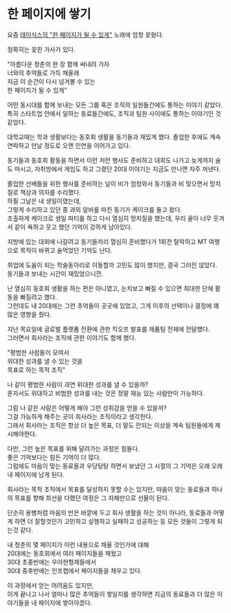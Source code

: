 # 한 페이지에 쌓기

요즘 [데이식스의 "한 페이지가 될 수 있게"](https://www.youtube.com/watch?v=wQ-ycwRrM8U) 노래에 엄청 꽂혔다.
  
정확히는 꽂힌 가사가 있다.  
  
"아름다운 청춘의 한 장 함께 써내려 가자  
너와의 추억들로 가득 채울래  
지금 이 순간이 다시 넘겨볼 수 있는  
한 페이지가 될 수 있게"  
  
어떤 동시대를 함께 보내는 모든 그룹 혹은 조직의 일원들간에도 통하는 이야기 같았다.  
특히 스타트업 안에서 일하는 동료들간에도, 조직과 팀원 사이에도 통하는 이야기인 것 같았다.  
  
대학교때는 학과 생활보다는 동호회 생활을 동기들과 재밌게 했다.
졸업한 후에도 계속 연락하고 만날 정도로 오랜 인연을 이어가고 있다.  
  
동기들과 동호회 활동을 하면서 이런 저런 행사도 준비하고 대회도 나가고 늦게까지 술도 마시고, 자취방에서 게임도 하고 그랬던 20대 이야기는 지금도 만나면 자주 꺼낸다.  
  
졸업한 선배들을 위한 행사를 준비하는 날이 비가 엄청와서 동기들과 비 맞으면서 망치질로 책상과 의자를 수리했다.  
하필 그날은 내 생일이였는데,  
그렇게 수리하고 있던 중 과외 알바를 마친 동기가 케이크를 들고 왔다.  
조촐하게 케이크로 생일 파티를 하고 다시 열심히 망치질을 했는데, 우리 꼴이 너무 웃겨서 같이 욕하고 웃고 했던 기억이 강하게 남아있다.  
  
지방에 있는 대회에 나갈려고 동기들끼리 열심히 준비했다가 1회전 탈락하고 MT 여행으로 목적이 바뀌고 술먹었던 기억도 난다.  
  
취업에 도움이 되는 학술동아리로 이동할까 고민도 많이 했지만, 결국 그러진 않았다.  
동기들과 보내는 시간이 재밌었으니깐.  
  
난 열심히 동호회 생활을 하는 편은 아니였고,
눈치보고 빠질 수 있으면 최대한 단체 활동을 빠질려고 했다.  
그런데도 내 20대에는 그런 추억들이 곳곳에 있었고,
그게 이후의 선택이나 결정에 꽤 많은 영향을 줬다.  
  
지난 목요일에 글로벌 플랫폼 전환에 관한 킥오프 발표를 제품팀 전체에 전달했다.  
그러면서 회사라는 조직에 관한 이야기도 함께 했다.  
  
"평범한 사람들이 모여서  
위대한 성과를 낼 수 있는 것을   
목표로 하는 목적 조직"  
  
나 같이 평범한 사람이 과연 위대한 성과를 낼 수 있을까?  
혼자서도 위대하고 비범한 성과를 내는 것은 정말 재능 있는 사람만이 가능하다.  
  
그럼 나 같은 사람은 어떻게 해야 그런 성취감을 얻을 수 있을까?  
그걸 가능하게 해주는 곳이 회사라는 조직이라고 생각한다.  
그래서 회사라는 조직은 항상 더 높은 목표, 더 말도 안되는 이상을 계속 팀원들에게 제시해야한다.  
  
다만, 그런 높은 목표를 위해 달려가는 과정은 힘들다.  
좋은 기억보다는 힘든 기억이 더 많다.  
그럼에도 마음이 맞는 동료들과 우당탕탕 하면서 보냈던 그 시절의 그 기억은 오래 오래 내 페이지에 남게 된다.  
  
회사라는 목적 조직에서 목표를 달성하지 못할 수는 있지만,
마음이 맞는 동료들과 하나의 목표를 향해 최선을 다했던 여정은 그 자체만으로 선물이 된다.  
  
단순히 용병처럼 마음의 반은 바깥에 두고 회사 생활을 하는 것이 아니라,
동료들과 어떻게 하면 더 잘할것인가 고민하고 실행하고 실패하고 성공하는 등 모든 것들이 그렇게 되는것 같다.  
  
내 청춘의 몇 페이지가 이런 내용으로 채울 것인가에 대해   
20대에는 동호회에서 여러 페이지들을 채웠고  
30대 초중반에는 우아한형제들에서  
30대 중후반에는 인프랩에서 페이지들을 채우고 있다.  
  
이 과정에서 얻는 어려움도 있지만,  
이게 끝나고 나서 얼마나 많은 추억들이 쌓일지를 생각하면
지금의 동료들과 더 많은 이야기들을 내 페이지에 쌓아야겠다.  
